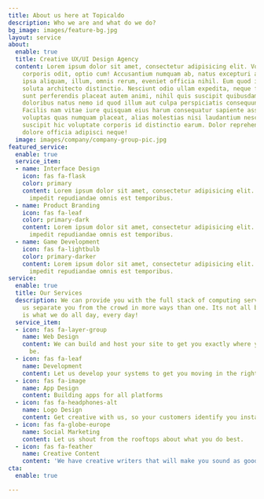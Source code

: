 ```yaml
---
title: About us here at Topicaldo
description: Who we are and what do we do?
bg_image: images/feature-bg.jpg
layout: service
about:
  enable: true
  title: Creative UX/UI Design Agency
  content: Lorem ipsum dolor sit amet, consectetur adipisicing elit. Voluptate soluta
    corporis odit, optio cum! Accusantium numquam ab, natus excepturi architecto earum
    ipsa aliquam, illum, omnis rerum, eveniet officia nihil. Eum quod iure nulla,
    soluta architecto distinctio. Nesciunt odio ullam expedita, neque fugit maiores
    sunt perferendis placeat autem animi, nihil quis suscipit quibusdam ut reiciendis
    doloribus natus nemo id quod illum aut culpa perspiciatis consequuntur tempore?
    Facilis nam vitae iure quisquam eius harum consequatur sapiente assumenda, officia
    voluptas quas numquam placeat, alias molestias nisi laudantium nesciunt perspiciatis
    suscipit hic voluptate corporis id distinctio earum. Dolor reprehenderit fuga
    dolore officia adipisci neque!
  image: images/company/company-group-pic.jpg
featured_service:
  enable: true
  service_item:
  - name: Interface Design
    icon: fas fa-flask
    color: primary
    content: Lorem ipsum dolor sit amet, consectetur adipisicing elit. Saepe enim
      impedit repudiandae omnis est temporibus.
  - name: Product Branding
    icon: fas fa-leaf
    color: primary-dark
    content: Lorem ipsum dolor sit amet, consectetur adipisicing elit. Saepe enim
      impedit repudiandae omnis est temporibus.
  - name: Game Development
    icon: fas fa-lightbulb
    color: primary-darker
    content: Lorem ipsum dolor sit amet, consectetur adipisicing elit. Saepe enim
      impedit repudiandae omnis est temporibus.
service:
  enable: true
  title: Our Services
  description: We can provide you with the full stack of computing services. <br>Let
    us separate you from the crowd in more ways than one. Its not all bluster, this
    is what we do all day, every day!
  service_item:
  - icon: fas fa-layer-group
    name: Web Design
    content: We can build and host your site to get you exactly where you want to
      be.
  - icon: fas fa-leaf
    name: Development
    content: Let us develop your systems to get you moving in the right direction.
  - icon: fas fa-image
    name: App Design
    content: Building apps for all platforms
  - icon: fas fa-headphones-alt
    name: Logo Design
    content: Get creative with us, so your customers identify you instantly.
  - icon: fas fa-globe-europe
    name: Social Marketing
    content: Let us shout from the rooftops about what you do best.
  - icon: fas fa-feather
    name: Creative Content
    content: 'We have creative writers that will make you sound as good as you are. '
cta:
  enable: true

---
```

